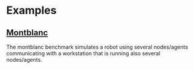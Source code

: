 # Examples

## [Montblanc](https://github.com/dimas-fw/examples/tree/main/montblanc)
The montblanc benchmark simulates a robot using several nodes/agents communicating with a workstation that is running also several nodes/agents.
